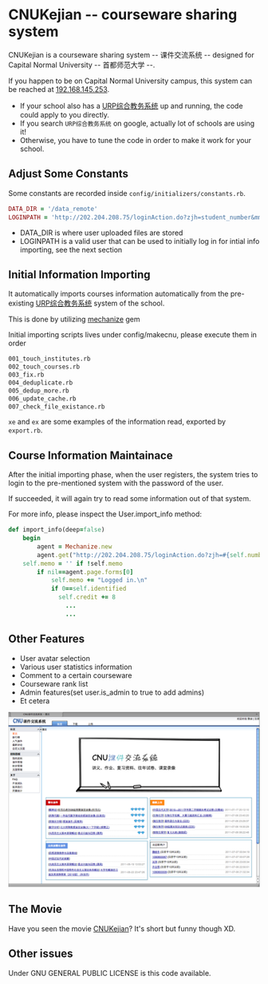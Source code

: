 # CNUKejian -- courseware sharing system

CNUKejian is a courseware sharing system -- 课件交流系统 -- designed for Capital Normal University -- 首都师范大学 --.

If you happen to be on Capital Normal University campus, this system can be reached at [192.168.145.253](http://192.168.145.253).

* If your school also has a [URP综合教务系统](http://www.urpsoft.com) up and running, the code could apply to you directly.
* If you search `URP综合教务系统` on google, actually lot of schools are using it!
* Otherwise, you have to tune the code in order to make it work for your school.

## Adjust Some Constants

Some constants are recorded inside `config/initializers/constants.rb`.

``` ruby
DATA_DIR = '/data_remote'
LOGINPATH = 'http://202.204.208.75/loginAction.do?zjh=student_number&mm=password_md5_hash'
```

* DATA_DIR is where user uploaded files are stored
* LOGINPATH is a valid user that can be used to initially log in for intial info importing, see the next section


## Initial Information Importing

It automatically imports courses information automatically from the pre-existing [URP综合教务系统](http://202.204.208.75) system of the school.

This is done by utilizing [mechanize](https://rubygems.org/gems/mechanize) gem

Initial importing scripts lives under config/makecnu, please execute them in order

	001_touch_institutes.rb
	002_touch_courses.rb
	003_fix.rb
	004_deduplicate.rb
	005_dedup_more.rb
	006_update_cache.rb
	007_check_file_existance.rb

`xe` and `ex` are some examples of the information read, exported by `export.rb`.

## Course Information Maintainace

After the initial importing phase, when the user registers, the system tries to login to the pre-mentioned system with the password of the user.

If succeeded, it will again try to read some information out of that system.

For more info, please inspect the User.import_info method:

``` ruby
def import_info(deep=false)
	begin
		agent = Mechanize.new
		agent.get("http://202.204.208.75/loginAction.do?zjh=#{self.number}&mm=#{self.md5pass}")
    self.memo = '' if !self.memo
		if nil==agent.page.forms[0]
			self.memo += "Logged in.\n"
			if 0==self.identified
			  self.credit += 8
				...
				...
```

## Other Features

* User avatar selection
* Various user statistics information
* Comment to a certain courseware
* Courseware rank list
* Admin features(set user.is_admin to true to add admins)
* Et cetera

![Screen Shot](https://github.com/pmq20/CNUKejian/raw/master/images/screenshot.png)

## The Movie

Have you seen the movie [CNUKejian](http://www.tudou.com/programs/view/cs_3XbMm4Vg/)? It's short but funny though XD.

## Other issues

Under GNU GENERAL PUBLIC LICENSE is this code available.
